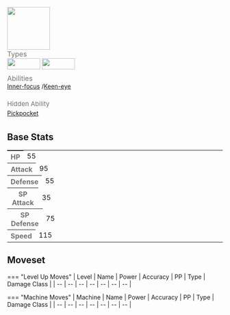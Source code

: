 <div class="pokemon-attribute-container">
  <img src="../../img/pokemon/sneasel-hisuian.png" width="100"/>

  <div style="display: grid; grid-template-rows: 1fr 1fr 1fr; row-gap: 0.5rem;">
    <div class="pokemon-attribute">
      <p style="color: #737373; margin: 0px; font-weight: normal; font-size: 16px; align-self: center;">Types</p>
      <div class="attribute-value" style="column-gap: 0.5rem;">
        <img src='../../img/types/fighting.png' style='width: 77px; height: 26px;'/>
        <img src='../../img/types/poison.png' style='width: 77px; height: 26px;'/>
      </div>
    </div>
    <div class="pokemon-attribute">
      <p style="color: #737373; margin: 0px;  font-weight: normal; font-size:16px; align-self: center;">Abilities</p>
      <div class="attribute-value">
        <a href='' title="This Pokemon cannot flinch.">Inner-focus</a>
        /<a href='' title="This Pokemon cannot have its accuracy lowered.  This ability does not prevent any accuracy losses other than stat modifiers, such as the accuracy cut from fog; nor does it prevent other Pokemon's evasion from making this Pokemon's moves less accurate.  This Pokemon can still be passed negative accuracy modifiers through heart swap.  Overworld: If the first Pokemon in the party has this ability, any random encounter with a Pokemon five or more levels lower than it has a 50% chance of being skipped.">Keen-eye</a>
      </div>
    </div>
    <div style="display: grid;" class="hidden-pokemon-attribute">
      <p style="color: #737373; margin: 0px;  font-weight: normal; font-size:15px; align-self: center;">Hidden Ability</p>
      <div class="attribute-value">
        <a href='' title="Whenever a move makes contact with this Pokemon, if it does not have a held item, it steals the attacker's held item.  This Pokemon cannot steal upon being knocked out.  It can steal if the attacker has a substitute, but cannot steal when its own Substitute is hit.  If a move hits multiple times, only the last hit triggers this ability.  If this Pokemon is wild, it cannot steal from a trained Pokemon.">Pickpocket</a>
      </div>
    </div>
  </div>
</div>

## Base Stats
<table style="width: 100%">
  <tbody style="width: 100%;">
    <tr style="display: flex; align-items: center;">
      <th style="color: #737373;" >HP</th>
      <td style="border-top: none; width: 70px">55</td>
      <td style="width: 100%; min-width: 450px; border-top: none;">
        <div style="width: 21%;" class="ranking-bar rank-3">
        </div>
      </td>
    </tr>
    <tr style="display: flex; align-items: center;">
      <th style="color: #737373;">Attack</th>
      <td style="border-top: none; width: 70px">95</td>
      <td style="width: 100%; min-width: 450px; border-top: none;">
        <div style="width: 37%;" class="ranking-bar rank-4">
        </div>
      </td>
    </tr>
    <tr style="display: flex; align-items: center;">
      <th style="color: #737373;">Defense</th>
      <td style="border-top: none; width: 70px">55</td>
      <td style="width: 100%; min-width: 450px; border-top: none;">
        <div style="width: 21%;" class="ranking-bar rank-3">
        </div>
      </td>
    </tr>
    <tr style="display: flex; align-items: center;">
      <th style="color: #737373;">SP Attack</th>
      <td style="border-top: none; width: 70px">35</td>
      <td style="width: 100%; min-width: 450px; border-top: none;">
        <div style="width: 13%;" class="ranking-bar rank-2">
        </div>
      </td>
    </tr>
    <tr style="display: flex; align-items: center;">
      <th style="color: #737373;">SP Defense</th>
      <td style="border-top: none; width: 70px">75</td>
      <td style="width: 100%; min-width: 450px; border-top: none;">
        <div style="width: 29%;" class="ranking-bar rank-3">
        </div>
      </td>
    </tr>
    <tr style="display: flex; align-items: center;">
      <th style="color: #737373;">Speed</th>
      <td style="border-top: none; width: 70px">115</td>
      <td style="width: 100%; min-width: 450px; border-top: none;">
        <div style="width: 45%;" class="ranking-bar rank-5">
        </div>
      </td>
    </tr>
  </tbody>
</table>





## Moveset

=== "Level Up Moves"
    | Level | Name | Power | Accuracy | PP | Type | Damage Class |
        | -- | -- | -- | -- | -- | -- | -- |
        
        

=== "Machine Moves"
    | Machine | Name | Power | Accuracy | PP | Type | Damage Class |
        | -- | -- | -- | -- | -- | -- | -- |
        
        
